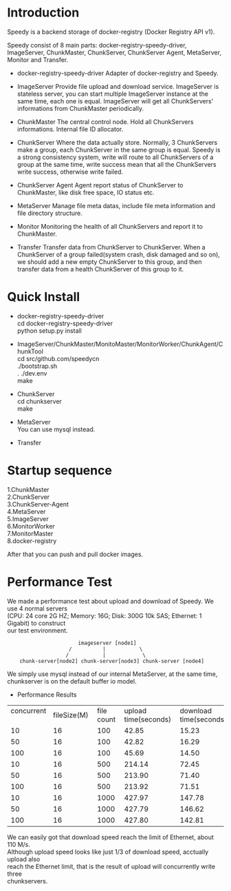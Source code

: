 Introduction
============

Speedy is a backend storage of docker-registry (Docker Registry API v1).

Speedy consist of 8 main parts: docker-registry-speedy-driver, ImageServer, 
ChunkMaster, ChunkServer, ChunkServer Agent, MetaServer, Monitor and Transfer.

+ docker-registry-speedy-driver
Adapter of docker-registry and Speedy.

+ ImageServer
Provide file upload and download service. ImageServer is stateless server, 
you can start multiple ImageServer instance at the same time, each one is 
equal. ImageServer will get all ChunkServers' informations from ChunkMaster 
periodically.

+ ChunkMaster
The central control node. Hold all ChunkServers informations. Internal file
ID allocator.

+ ChunkServer
Where the data actually store. Normally, 3 ChunkServers make a group, each 
ChunkServer in the same group is equal. Speedy is a strong consistency system, 
write will route to all ChunkServers of a group at the same time, write success
mean that all the ChunkServers write success, otherwise write failed.

+ ChunkServer Agent
Agent report status of ChunkServer to ChunkMaster, like disk free space, IO status etc.

+ MetaServer
Manage file meta datas, include file meta information and file directory structure.

+ Monitor
Monitoring the health of all ChunkServers and report it to ChunkMaster.

+ Transfer
Transfer data from ChunkServer to ChunkServer. When a ChunkServer of a group failed(system 
crash, disk damaged and so on), we should add a new empty ChunkServer to this group, and 
then transfer data from a health ChunkServer of this group to it.


Quick Install
=============

+ docker-registry-speedy-driver   
cd docker-registry-speedy-driver   
python setup.py install   

+ ImageServer/ChunkMaster/MonitoMaster/MonitorWorker/ChunkAgent/ChunkTool      
cd src/github.com/speedycn    
./bootstrap.sh   
. ./dev.env   
make   

+ ChunkServer   
cd chunkserver   
make   

+ MetaServer   
You can use mysql instead.   


+ Transfer   


Startup sequence
================
1.ChunkMaster   
2.ChunkServer   
3.ChunkServer-Agent   
4.MetaServer   
5.ImageServer   
6.MonitorWorker   
7.MonitorMaster   
8.docker-registry   

After that you can push and pull docker images.


Performance Test
================

We made a performance test about upload and download of Speedy. We use 4 normal servers   
(CPU: 24 core 2G HZ; Memory: 16G; Disk: 300G 10k SAS; Ethernet: 1 Gigabit) to construct   
our test environment. 

                           imageserver [node1]
                        /          |           \
                       /           |            \
        chunk-server[node2] chunk-server[node3] chunk-server [node4]

We simply use mysql instead of our internal MetaServer, at the same time,    
chunkserver is on the default buffer io model.

+ Performance Results

<table>
<tr><td> concurrent &nbsp;</td><td> fileSize(M)&nbsp; </td><td> file count&nbsp; </td><td> upload time(seconds)&nbsp; </td><td> download time(seconds)&nbsp; </td><td> upload speed(M/s)&nbsp; </td><td> download speed(M/s)&nbsp; </td></tr>
<tr><td> 10         </td><td> 16          </td><td> 100        </td><td> 42.85                </td><td> 15.23                  </td><td> 37.34        </td><td> 105.06 </td></tr>
<tr><td> 50         </td><td> 16          </td><td> 100        </td><td> 42.82                </td><td> 16.29                  </td><td> 37.37        </td><td> 98.22 </td></tr>
<tr><td> 100        </td><td> 16          </td><td> 100        </td><td> 45.69                </td><td> 14.50                  </td><td> 35.02        </td><td> 110.34 </td></tr>
<tr><td> 10         </td><td> 16          </td><td> 500        </td><td> 214.14               </td><td> 72.45                  </td><td> 37.36        </td><td> 110.42 </td></tr>
<tr><td> 50         </td><td> 16          </td><td> 500        </td><td> 213.90               </td><td> 71.40                  </td><td> 37.40        </td><td> 112.04 </td></tr>
<tr><td> 100        </td><td> 16          </td><td> 500        </td><td> 213.92               </td><td> 71.51                  </td><td> 37.40        </td><td> 111.87 </td></tr>
<tr><td> 10         </td><td> 16          </td><td> 1000       </td><td> 427.97               </td><td> 147.78                 </td><td> 37.39        </td><td> 108.27 </td></tr>
<tr><td> 50         </td><td> 16          </td><td> 1000       </td><td> 427.79               </td><td> 146.62                 </td><td> 37.40        </td><td> 109.13 </td></tr>
<tr><td> 100        </td><td> 16          </td><td> 1000       </td><td> 427.80               </td><td> 142.81                 </td><td> 37.40        </td><td> 109.13 </td></tr>
</table>


We can easily got that download speed reach the limit of Ethernet, about 110 M/s.    
Although upload speed looks like just 1/3 of download speed, acctually upload also    
reach the Ethernet limit, that is the result of upload will concurrently write three   
chunkservers.


